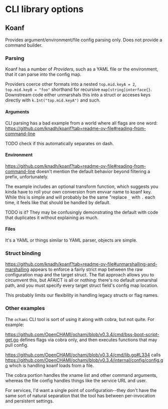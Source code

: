 # CLI library options

## Koanf

Provides argument/environment/file config parsing only. Does not provide a
command builder.

### Parsing

Koanf has a number of _Providers_, such as a YAML file or the environment, that
it can parse into the config map.

Providers coerce other formats into a nested `top.mid.keyA = 2`, `top.mid.keyB
= "foo"` shorthand for recursive `map[string]interface{}`. Downstream code
either unmarshals this into a struct or acceses keys directly with
`k.Int("top.mid.keyA")` and such.

#### Arguments

CLI parsing has a bad example from a world where all flags are one word:
https://github.com/knadh/koanf?tab=readme-ov-file#reading-from-command-line

TODO check if this automatically separates on dash.

#### Environment

https://github.com/knadh/koanf?tab=readme-ov-file#reading-from-command-line
doesn't mention the default behavior beyond filtering a prefix, unfortunately.

The example includes an optional transform function, which suggests you kinda
have to roll your own conversion from envvar name to koanf key. While this is
simple and will probably be the same "replace `_` with `.` each time, it feels
like that should be handled by default.

TODO is it? They may be confusingly demonstrating the default with code that
duplicates it without explaining as much.

#### Files

It's a YAML or things similar to YAML parser, objects are simple.

### Struct binding

https://github.com/knadh/koanf?tab=readme-ov-file#unmarshalling-and-marshalling
appears to enforce a fairly strict map between the raw configuration map and
the target struct. The flat approach allows you to circumvent this, but AFAICT
is all or nothing: there's no default unmarshal path, and you must specify
every target struct field's config map location.

This probably limits our flexibility in handling legacy structs or flag names.

### Other examples

The `ochami` CLI tool is sort of using it along with cobra, but not quite. For
example:

https://github.com/OpenCHAMI/ochami/blob/v0.3.4/cmd/bss-boot-script-get.go
defines flags via cobra only, and then executes functions that may pull config.

https://github.com/OpenCHAMI/ochami/blob/v0.3.4/cmd/lib.go#L334 calls 
https://github.com/OpenCHAMI/ochami/blob/v0.3.4/internal/config/config.go which
is handling koanf loads from a file. 

The cobra portion handles the xname list and other command arguments, whereas
the file config handles things like the service URL and user.

For services, I'd want a single point of configuration--they don't have the
same sort of natural separation that the tool has between per-invocation and
persistent settings.

